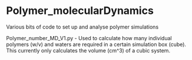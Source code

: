 # Polymer_molecularDynamics
Various bits of code to set up and analyse polymer simulations

Polymer_number_MD_V1.py - Used to calculate how many individual polymers (w/v) and waters are required in a certain simulation box (cube). This currently only calculates the volume (cm^3) of a cubic system.
